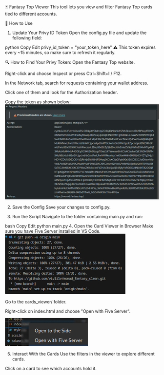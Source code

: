 🃏 Fantasy Top Viewer
This tool lets you view and filter Fantasy Top cards tied to different accounts.

🚀 How to Use
1. Update Your Privy ID Token
Open the config.py file and update the following field:

python
Copy
Edit
privy_id_token = "your_token_here"
⚠️ This token expires every ~15 minutes, so make sure to refresh it regularly.

🔍 How to Find Your Privy Token:
Open the Fantasy Top website.

Right-click and choose Inspect or press Ctrl+Shift+I / F12.

In the Network tab, search for requests containing your wallet address.

Click one of them and look for the Authorization header.

Copy the token as shown below:
![Alt text](privy_id_token.png)



2. Save the Config
Save your changes to config.py.

3. Run the Script
Navigate to the folder containing main.py and run:

bash
Copy
Edit
python main.py
4. Open the Card Viewer in Browser
Make sure you have Five Server installed in VS Code.
![Alt text](five_server_install.png)

Go to the cards_viewer/ folder.

Right-click on index.html and choose "Open with Five Server".

![Alt text](run_five_server.png)


5. Interact With the Cards
Use the filters in the viewer to explore different cards.

Click on a card to see which accounts hold it.